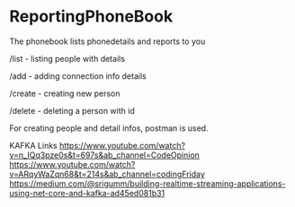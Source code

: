 # ReportingPhoneBook
The phonebook lists phonedetails and reports to you

/list - listing people with details


/add - adding connection info details 


/create - creating new person


/delete - deleting a person with id

For creating people and detail infos, postman is used.


KAFKA Links
https://www.youtube.com/watch?v=n_IQq3pze0s&t=697s&ab_channel=CodeOpinion
https://www.youtube.com/watch?v=ARqyWaZqn68&t=214s&ab_channel=codingFriday
https://medium.com/@srigumm/building-realtime-streaming-applications-using-net-core-and-kafka-ad45ed081b31



